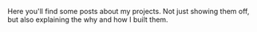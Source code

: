 Here you'll find some posts about my projects. Not just showing them off, but also explaining the why and how I built them.

